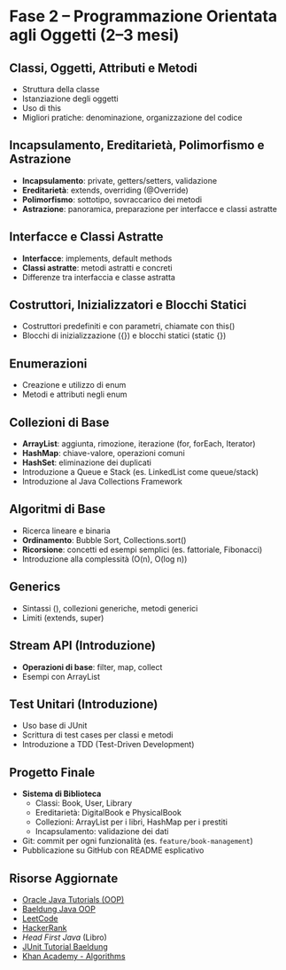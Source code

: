 # Fase 2 – Programmazione Orientata agli Oggetti (2–3 mesi)

## Classi, Oggetti, Attributi e Metodi
- Struttura della classe
- Istanziazione degli oggetti
- Uso di this
- Migliori pratiche: denominazione, organizzazione del codice

## Incapsulamento, Ereditarietà, Polimorfismo e Astrazione
- **Incapsulamento**: private, getters/setters, validazione
- **Ereditarietà**: extends, overriding (@Override)
- **Polimorfismo**: sottotipo, sovraccarico dei metodi
- **Astrazione**: panoramica, preparazione per interfacce e classi astratte

## Interfacce e Classi Astratte
- **Interfacce**: implements, default methods
- **Classi astratte**: metodi astratti e concreti
- Differenze tra interfaccia e classe astratta

## Costruttori, Inizializzatori e Blocchi Statici
- Costruttori predefiniti e con parametri, chiamate con this()
- Blocchi di inizializzazione ({}) e blocchi statici (static {})

## Enumerazioni
- Creazione e utilizzo di enum
- Metodi e attributi negli enum

## Collezioni di Base
- **ArrayList**: aggiunta, rimozione, iterazione (for, forEach, Iterator)
- **HashMap**: chiave-valore, operazioni comuni
- **HashSet**: eliminazione dei duplicati
- Introduzione a Queue e Stack (es. LinkedList come queue/stack)
- Introduzione al Java Collections Framework

## Algoritmi di Base
- Ricerca lineare e binaria
- **Ordinamento**: Bubble Sort, Collections.sort()
- **Ricorsione**: concetti ed esempi semplici (es. fattoriale, Fibonacci)
- Introduzione alla complessità (O(n), O(log n))

## Generics
- Sintassi (<T>), collezioni generiche, metodi generici
- Limiti (extends, super)

## Stream API (Introduzione)
- **Operazioni di base**: filter, map, collect
- Esempi con ArrayList

## Test Unitari (Introduzione)
- Uso base di JUnit
- Scrittura di test cases per classi e metodi
- Introduzione a TDD (Test-Driven Development)

## Progetto Finale
- **Sistema di Biblioteca**
  - Classi: Book, User, Library
  - Ereditarietà: DigitalBook e PhysicalBook
  - Collezioni: ArrayList per i libri, HashMap per i prestiti
  - Incapsulamento: validazione dei dati
- Git: commit per ogni funzionalità (es. `feature/book-management`)
- Pubblicazione su GitHub con README esplicativo

## Risorse Aggiornate
- [Oracle Java Tutorials (OOP)](https://docs.oracle.com/javase/tutorial/java/concepts/)
- [Baeldung Java OOP](https://www.baeldung.com/java-oop)
- [LeetCode](https://leetcode.com)
- [HackerRank](https://www.hackerrank.com)
- *Head First Java* (Libro)
- [JUnit Tutorial Baeldung](https://www.baeldung.com/junit-5)
- [Khan Academy - Algorithms](https://www.khanacademy.org/computing/computer-science/algorithms)